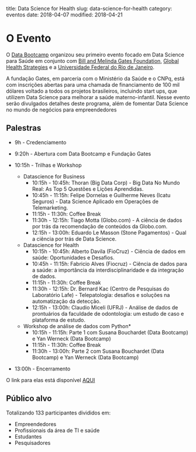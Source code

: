 title: Data Science for Health
slug: data-science-for-health
category: eventos
date: 2018-04-07
modified: 2018-04-21

# O Evento

O [Data Bootcamp](http://databootcamp.com.br) organizou seu primeiro evento focado em Data Science para Saúde em conjunto com [Bill and Melinda Gates Foundation](https://www.gatesfoundation.org/), [Global Health Strategies](http://globalhealthstrategies.com/) e a [Universidade Federal do Rio de Janeiro](https://ufrj.br/).

A fundação Gates, em parceria com o Ministério da Saúde e o CNPq, está com inscrições abertas para uma chamada de financiamento de 100 mil dólares voltado a todos os projetos brasileiros, incluindo start ups, que utilizem Data Science para melhorar a saúde materno-infantil. Nesse evento serão divulgados detalhes deste programa, além de fomentar Data Science no mundo de negócios para empreendedores

## Palestras 

- 9h - Credenciamento

- 9:20h - Abertura com Data Bootcamp e Fundação Gates

- 10:15h - Trilhas e Workshop

    - Datascience for Business
        - 10:15h - 10:45h: Thoran (Big Data Corp) - Big Data No Mundo Real: As Top 5 Questões e Lições Aprendidas.
        - 10:45h - 11:15h: Felipe Dornelas e Guilherme Neves (Icatu Seguros) - Data Science Aplicado em Operações de Telemarketing.
        - 11:15h - 11:30h: Coffee Break
        - 11:30h - 12:15h: Tiago Motta (Globo.com) - A ciência de dados por trás da recomendação de conteúdos da Globo.com.
        - 12:15h - 13:00h: Eduardo Le Masson (Stone Pagamentos) - Qual a ciência por trás de Data Science.
    - Datascience for Health
        - 10:15h - 10:45h: Alberto Davila (FioCruz) - Ciência de dados em saúde: Oportunidades e Desafios.
        - 10:45h - 11:15h: Fabricio Alves (Fiocruz) - Ciência de dados para a saúde: a importância da interdisciplinaridade e da integração de dados.
        - 11:15h - 11:30h: Coffee Break
        - 11:30h - 12:15h: Dr. Bernard Kac (Centro de Pesquisas do Laboratório Lafe) - Telepatologia: desafios e soluções na automatização da detecção.
        - 12:15h - 13:00h: Claudio Miceli (UFRJ) - Análise de dados de prontuários da faculdade de odontologia: um estudo de caso e plataforma de estudo.
    - Workshop de análise de dados com Python*
        - 10:15h - 11:15h: Parte 1 com Susana Bouchardet (Data Bootcamp) e Yan Werneck (Data Bootcamp)
        - 11:15h - 11:30h: Coffee Break
        - 11:30h - 13:00h: Parte 2 com Susana Bouchardet (Data Bootcamp) e Yan Werneck (Data Bootcamp)

- 13:00h - Encerramento

O link para elas está disponível [AQUI](https://drive.google.com/open?id=1rGzUJkpE3vKTSfdgwUvnqb9-RMV15aKU)

## Público alvo

Totalizando 133 participantes divididos em:

- Empreendedores
- Profissionais da área de TI e saúde
- Estudantes
- Pesquisadores
